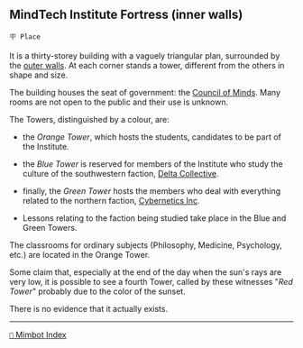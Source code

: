 ## MindTech Institute Fortress (inner walls)

`🪧 Place`

It is a thirty-storey building with a vaguely triangular plan, surrounded by the [outer walls](<https://zeithalt.github.io/r/institute_fortress_outer.html>). At each corner stands a tower, different from the others in shape and size.

The building houses the seat of government: the [Council of Minds](<https://zeithalt.github.io/r/council_of_minds.html>). Many rooms are not open to the public and their use is unknown.

The Towers, distinguished by a colour, are: 
- the *Orange Tower*, which hosts the students, candidates to be part of the Institute.
- the *Blue Tower* is reserved for members of the Institute who study the culture of the southwestern faction, [Delta Collective](<https://zeithalt.github.io/r/delta_collective.html>).
- finally, the *Green Tower* hosts the members who deal with everything related to the northern faction, [Cybernetics Inc](<https://zeithalt.github.io/r/cybernetics_inc.html>).

- Lessons relating to the faction being studied take place in the Blue and Green Towers.

The classrooms for ordinary subjects (Philosophy, Medicine, Psychology, etc.) are located in the Orange Tower.

Some claim that, especially at the end of the day when the sun's rays are very low, it is possible to see a fourth Tower, called by these witnesses "*Red Tower*" probably due to the color of the sunset.

There is no evidence that it actually exists.

<!---
keywords: mt, blue, green, orange, red, tower, neuropolis
aliases: Towers of MindTech Institute
-->
----------
[`📑` Mimbot Index](<https://zeithalt.github.io/r/#ea90>)